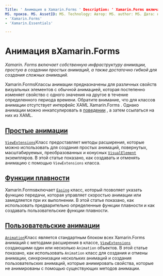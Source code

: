 ```yaml
---
Title: ' Анимация в Xamarin.Forms ' Description: ' Xamarin.Forms включает собственную инфраструктуру анимации, которая проста для создания простых анимаций, а также достаточно гибкой для создания сложных анимаций. '
MS. произв. MS. AssetID: MS. Technology: Автор: MS. author: MS. Дата: нет-Loc:
- 'Xamarin.Forms'
- 'Xamarin.Essentials'

---
```


# <a name="animation-in-xamarinforms"></a>Анимация вXamarin.Forms

_Xamarin. Forms включает собственную инфраструктуру анимации, простую в создании простых анимаций, а также достаточно гибкой для создания сложных анимаций._

Xamarin.FormsКлассы анимации предназначены для различных свойств визуальных элементов с обычной анимацией, которая постепенно изменяет свойство с одного значения на другое в течение определенного периода времени. Обратите внимание, что для классов анимации отсутствует интерфейс XAML Xamarin.Forms . Однако анимации можно инкапсулировать в [поведении](~/xamarin-forms/app-fundamentals/behaviors/index.md) , а затем ссылаться на них из XAML.

## <a name="simple-animations"></a>[Простые анимации](simple.md)

[`ViewExtensions`](xref:Xamarin.Forms.ViewExtensions)Класс предоставляет методы расширения, которые можно использовать для создания простых анимаций, повернутых, масштабируемых, преобразованных и конусных [`VisualElement`](xref:Xamarin.Forms.VisualElement) экземпляров. В этой статье показано, как создавать и отменять анимацию с помощью `ViewExtensions` класса.

## <a name="easing-functions"></a>[Функции плавности](easing.md)

Xamarin.Formsвключает [`Easing`](xref:Xamarin.Forms.Easing) класс, который позволяет указать функцию передачи, которая управляет скоростью анимации или замедляется при их выполнении. В этой статье показано, как использовать предварительно определенные функции плавности и как создавать пользовательские функции плавности.

## <a name="custom-animations"></a>[Пользовательские анимации](custom.md)

[`Animation`](xref:Xamarin.Forms.Animation)Класс является стандартным блоком всех Xamarin.Forms анимаций с методами расширения в классе, [`ViewExtensions`](xref:Xamarin.Forms.ViewExtensions) создающими один или несколько `Animation` объектов. В этой статье показано, как использовать `Animation` класс для создания и отмены анимации, синхронизации нескольких анимаций и создания пользовательских анимаций, которые анимировать свойства, которые не анимированы с помощью существующих методов анимации.
